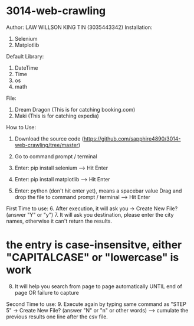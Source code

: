 # 3014-web-crawling
Author: LAW WILLSON KING TIN (3035443342)
Installation:
1. Selenium
2. Matplotlib

Default Library:
1. DateTime
2. Time
3. os
4. math

File:
1. Dream Dragon                   (This is for catching booking.com)
2. Maki                           (This is for catching expedia)

How to Use:
1. Download the source code       (https://github.com/sapphire4890/3014-web-crawling/tree/master)

2. Go to command prompt / terminal

3. Enter: pip install selenium
   --> Hit Enter
   
4. Enter: pip install matplotlib
   --> Hit Enter
   
5. Enter: python<space>            (don't hit enter yet), <space> means a spacebar value
   Drag and drop the file to command prompt / terminal
   --> Hit Enter

First Time to use:
6. After execution, it will ask you -> Create New File? (answer "Y" or "y")
7. It will ask you destination, please enter the city names, otherwise it can't return the results.
# the entry is case-insensitve, either "CAPITALCASE" or "lowercase" is work
8. It will help you search from page to page automatically UNTIL end of page OR failure to capture

Second Time to use:
9. Execute again by typing same command as "STEP 5" -> Create New File? (answer "N" or "n" or other words)
    --> cumulate the previous results one line after the csv file.
